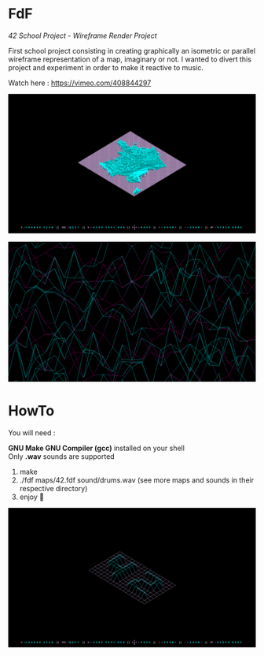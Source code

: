 # FdF
*42 School Project - Wireframe Render Project*

First school project consisting in creating graphically an isometric or parallel wireframe representation of a map, imaginary or not. I wanted to divert this project and experiment in order to make it reactive to music.

Watch here : https://vimeo.com/408844297

![illu00](/img/0.png)

![illu01](/img/1.png)

# HowTo

You will need :

   **GNU Make GNU Compiler (gcc)** installed on your shell  
   Only **.wav** sounds are supported
    
1. make
2. ./fdf maps/42.fdf sound/drums.wav (see more maps and sounds in their respective directory)
3. enjoy :rocket:

![illu02](/img/2.png)

